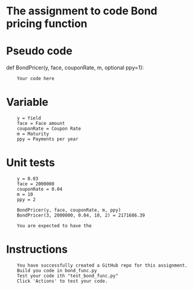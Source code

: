 # The assignment to code Bond pricing function


# Pseudo code

def BondPricer(y, face, couponRate, m, optional ppy=1):

        Your code here
  


# Variable
        y = Yield
        face = Face amount
        couponRate = Coupon Rate
        m = Maturity
        ppy = Payments per year


# Unit tests

        y = 0.03
        face = 2000000
        couponRate = 0.04
        m = 10
        ppy = 2
        
        BondPricer(y, face, couponRate, m, ppy)
        BondPricer(3, 2000000, 0.04, 10, 2) = 2171686.39
        
        You are expected to have the 
        
 # Instructions
        
        You have successfully created a GitHub repo for this assignment.
        Build you code in bond_func.py
        Test your code ith "test_bond_func.py"
        Click 'Actions' to test your code.
   
        
 
        
